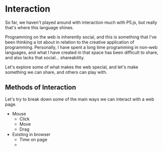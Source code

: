 # Interaction

So far, we haven't played around with interaction much with P5.js, but really that's where this language shines.

Programming on the web is inherently social, and this is something that I've been thinking a lot about in relation to the creative application of programming. Personally, I have spent a long time programming in non-web languages, and what I have created in that space has been difficult to share, and also lacks that social... shareability.

Let's explore some of what makes the web special, and let's make something we can share, and others can play with.

## Methods of Interaction

Let's try to break down some of the main ways we can interact with a web page.

* Mouse
  * Click
  * Move
  * Drag
* Existing in browser
  * Time on page
  *
